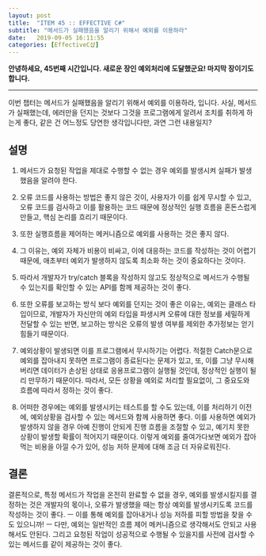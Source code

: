 ```yaml
---
layout: post
title:  "ITEM 45 :: EFFECTIVE C#"
subtitle: "메서드가 실패했음을 알리기 위해서 예외를 이용하라"
date:   2019-09-05 16:11:55
categories: [EffectiveC샵]
---
```


**안녕하세요, 45번째 시간입니다. 새로운 장인 예외처리에 도달했군요! 마지막 장이기도 합니다.**

___

이번 챕터는 메서드가 실패했음을 알리기 위해서 예외를 이용하라, 입니다.
사실, 메서드가 실패했는데, 에러만을 던지는 것보다 그것을 프로그램에게 알려서 조치를 취하게 하는게 좋다, 같은 건 어느정도 당연한 생각입니다만, 과연 그런 내용일지?

## 설명

1. 메서드가 요청된 작업을 제대로 수행할 수 없는 경우 예외를 발생시켜 실패가 발생했음을 알려야 한다.

2. 오류 코드를 사용하는 방법은 좋지 않은 것이, 사용자가 이를 쉽게 무시할 수 있고, 오류 코드를 검사하고 이를 활용하는 코드 때문에 정상적인 실행 흐름을 혼돈스럽게 만들고, 핵심 논리를 흐리기 때문이다.

3. 또한 실행흐름을 제어하는 메커니즘으로 예외를 사용하는 것은 좋지 않다.

4. 그 이유는, 예외 자체가 비용이 비싸고, 이에 대응하는 코드를 작성하는 것이 어렵기 때문에, 애초부터 예외가 발생하지 않도록 최소화 하는 것이 중요하다는 것이다.

5. 따라서 개발자가 try/catch 블록을 작성하지 않고도 정상적으로 메서드가 수행될 수 있는지를 확인할 수 있는 API를 함께 제공하는 것이 좋다.

6. 또한 오류를 보고하는 방식 보다 예외를 던지는 것이 좋은 이유는, 예외는 클래스 타입이므로, 개발자가 자신만의 예외 타입을 파생시켜 오류에 대한 정보를 세밀하게 전달할 수 있는 반면, 보고하는 방식은 오류의 발생 여부를 제외한 추가정보는 얻기 힘들기 때문이다.

7. 예외상황이 발생되면 이를 프로그램에서 무시하기는 어렵다. 적절한 Catch문으로 예외를 잡아내지 못하면 프로그램이 종료된다는 문제가 있고, 또, 이를 그냥 무시해버리면 데이터가 손상된 상태로 응용프로그램이 실행될 것인데, 정상적인 실행이 될리 만무하기 때문이다. 따라서, 모든 상황을 예외로 처리할 필요없이, 그 중요도와 흐름에 따라서 정하는 것이 좋다.

8. 어떠한 경우에는 예외를 발생시키는 테스트를 할 수도 있는데, 이를 처리하기 이전에, 예외상황을 검사할 수 있는 메서드와 함께 사용하면 좋다. 이를 사용하면 예외가 발생하지 않을 경우 아예 진행이 안되게 진행 흐름을 조절할 수 있고, 예기치 못한 상황이 발생할 확률이 적어지기 때문이다.  이렇게 예외를 줄여가다보면 예외가 잡아먹는 비용을 아낄 수가 있어, 성능 저하 문제에 대해 조금 더 자유로워진다.

## 결론
	
결론적으로, 특정 메서드가 작업을 온전히 완료할 수 없을 경우, 예외를 발생시킬지를 결정하는 것은 개발자의 몫이나, 오류가 발생했을 때는 항상 예외를 발생시키도록 코드를 작성하는 것이 좋다. ㅡ 이를 통해 예외를 잡아내거나 성능 저하를 피할 방법을 찾을 수도 있으니까! ㅡ 다만, 예외는 일반적인 흐름 제어 메커니즘으로 생각해서도 안되고 사용해서도 안된다. 그리고 요청된 작업이 성공적으로 수행될 수 있을지를 사전에 검사할 수 있는 메서드를 같이 제공하는 것이 좋다.


